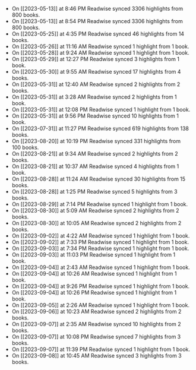 - On [[2023-05-13]] at 8:46 PM Readwise synced 3306 highlights from 800 books.
- On [[2023-05-13]] at 8:54 PM Readwise synced 3306 highlights from 800 books.
- On [[2023-05-25]] at 4:35 PM Readwise synced 46 highlights from 14 books.
- On [[2023-05-26]] at 11:16 AM Readwise synced 1 highlight from 1 book.
- On [[2023-05-28]] at 9:24 AM Readwise synced 1 highlight from 1 book.
- On [[2023-05-29]] at 12:27 PM Readwise synced 3 highlights from 1 book.
- On [[2023-05-30]] at 9:55 AM Readwise synced 17 highlights from 4 books.
- On [[2023-05-31]] at 12:40 AM Readwise synced 2 highlights from 2 books.
- On [[2023-05-31]] at 3:28 AM Readwise synced 2 highlights from 1 book.
- On [[2023-05-31]] at 12:08 PM Readwise synced 1 highlight from 1 book.
- On [[2023-05-31]] at 9:56 PM Readwise synced 10 highlights from 1 book.
- On [[2023-07-31]] at 11:27 PM Readwise synced 619 highlights from 138 books.
- On [[2023-08-20]] at 10:19 PM Readwise synced 331 highlights from 100 books.
- On [[2023-08-21]] at 9:34 AM Readwise synced 2 highlights from 2 books.
- On [[2023-08-21]] at 10:37 AM Readwise synced 4 highlights from 1 book.
- On [[2023-08-28]] at 11:24 AM Readwise synced 30 highlights from 15 books.
- On [[2023-08-28]] at 1:25 PM Readwise synced 5 highlights from 3 books.
- On [[2023-08-29]] at 7:14 PM Readwise synced 1 highlight from 1 book.
- On [[2023-08-30]] at 5:09 AM Readwise synced 2 highlights from 2 books.
- On [[2023-08-30]] at 10:05 AM Readwise synced 2 highlights from 2 books.
- On [[2023-09-02]] at 4:22 AM Readwise synced 1 highlight from 1 book.
- On [[2023-09-02]] at 7:33 PM Readwise synced 1 highlight from 1 book.
- On [[2023-09-03]] at 7:34 PM Readwise synced 1 highlight from 1 book.
- On [[2023-09-03]] at 11:03 PM Readwise synced 1 highlight from 1 book.
- On [[2023-09-04]] at 2:43 AM Readwise synced 1 highlight from 1 book.
- On [[2023-09-04]] at 10:26 AM Readwise synced 1 highlight from 1 book.
- On [[2023-09-04]] at 9:26 PM Readwise synced 1 highlight from 1 book.
- On [[2023-09-04]] at 10:26 PM Readwise synced 1 highlight from 1 book.
- On [[2023-09-05]] at 2:26 AM Readwise synced 1 highlight from 1 book.
- On [[2023-09-06]] at 10:23 AM Readwise synced 2 highlights from 2 books.
- On [[2023-09-07]] at 2:35 AM Readwise synced 10 highlights from 2 books.
- On [[2023-09-07]] at 10:08 PM Readwise synced 7 highlights from 3 books.
- On [[2023-09-07]] at 11:39 PM Readwise synced 1 highlight from 1 book.
- On [[2023-09-08]] at 10:45 AM Readwise synced 3 highlights from 3 books.